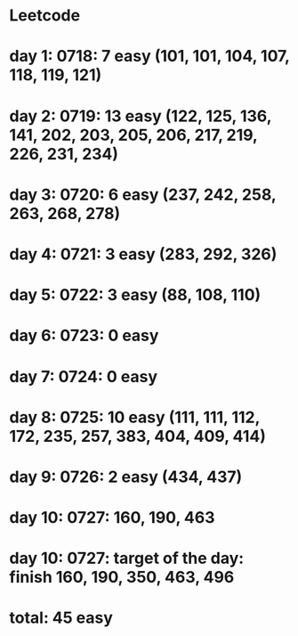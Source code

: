 # Leetcode
# day 1: 0718: 7 easy (101, 101, 104, 107, 118, 119, 121)
# day 2: 0719: 13 easy (122, 125, 136, 141, 202, 203, 205, 206, 217, 219, 226, 231, 234)
# day 3: 0720: 6 easy (237, 242, 258, 263, 268, 278)
# day 4: 0721: 3 easy (283, 292, 326)
# day 5: 0722: 3 easy (88, 108, 110)
# day 6: 0723: 0 easy 
# day 7: 0724: 0 easy
# day 8: 0725: 10 easy (111, 111, 112, 172, 235, 257, 383, 404, 409, 414)
# day 9: 0726: 2 easy (434, 437)
# day 10: 0727: 160, 190, 463
# day 10: 0727: target of the day: finish 160, 190, 350, 463, 496
# total: 45 easy
